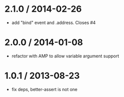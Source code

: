 
2.1.0 / 2014-02-26
==================

 * add "bind" event and .address. Closes #4

2.0.0 / 2014-01-08
==================

 * refactor with AMP to allow variable argument support

1.0.1 / 2013-08-23
==================

 * fix deps, better-assert is not one
